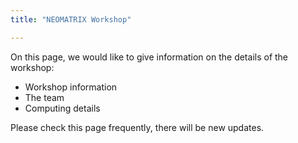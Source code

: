 ```yaml
---
title: "NEOMATRIX Workshop"

---
```


On this page, we would like to give information on the details of the workshop:

+ Workshop information
+ The team
+ Computing details

Please check this page frequently, there will be new updates.